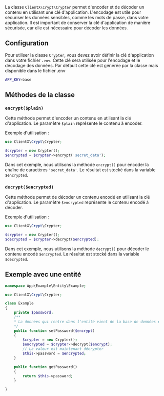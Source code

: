 
La classe `ClientX\Crypt\Crypter` permet d'encoder et de décoder un contenu en utilisant une clé d'application. L'encodage est utile pour sécuriser les données sensibles, comme les mots de passe, dans votre application. Il est important de conserver la clé d'application de manière sécurisée, car elle est nécessaire pour décoder les données.

## Configuration

Pour utiliser la classe `Crypter`, vous devez avoir définir la clé d'application dans votre fichier `.env`. Cette clé sera utilisée pour l'encodage et le décodage des données. Par défault cette clé est générée par la classe mais disponible dans le fichier .env
```bash
APP_KEY=base
```
## Méthodes de la classe

### `encrypt($plain)`

Cette méthode permet d'encoder un contenu en utilisant la clé d'application. Le paramètre `$plain` représente le contenu à encoder.

Exemple d'utilisation :

```php
use ClientX\Crypt\Crypter;

$crypter = new Crypter();
$encrypted = $crypter->encrypt('secret_data');
```

Dans cet exemple, nous utilisons la méthode `encrypt()` pour encoder la chaîne de caractères `'secret_data'`. Le résultat est stocké dans la variable `$encrypted`.

### `decrypt($encrypted)`

Cette méthode permet de décoder un contenu encodé en utilisant la clé d'application. Le paramètre `$encrypted` représente le contenu encodé à décoder.

Exemple d'utilisation :

```php
use ClientX\Crypt\Crypter;

$crypter = new Crypter();
$decrypted = $crypter->decrypt($encrypted);
```

Dans cet exemple, nous utilisons la méthode `decrypt()` pour décoder le contenu encodé `$encrypted`. Le résultat est stocké dans la variable `$decrypted`.

## Exemple avec une entité


```php
namespace App\Example\Entity\Example;

use ClientX\Crypt\Crypter;

class Example
{
    private $password;
    /**
    * La données qui rentre dans l'entité vient de la base de données et donc crypté 
    */
    public function setPassword($encrypt)
    {
        $crypter = new Crypter();
        $encrypted = $crypter->decrypt($encrypt);
        // La valeur est maintenant décrypter 
        $this->password = $encrypted;
    }

    public function getPassword()
    {
	    return $this->password;
    }

}
```
